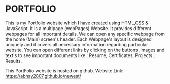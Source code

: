 # PORTFOLIO 

This is my Portfolio website which I have created using HTML,CSS & JavaScript.
It is a multipage (webPages) Website.
It provides different webpages for all important details. 
We can open any specific webpage from the home (Main) screen's header.
Each Webpage's layout is designed uniquely and it covers all necessary information regarding particular website.
You can open different links by clicking on the buttons ,images and text's to see important documents like :
Resume, Certificates, Projects , Results.

This PortFolio website is hosted on github.
Website Link: https://abhay2807.github.io/newest/










